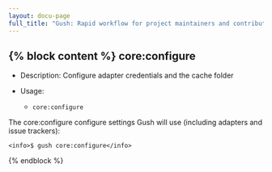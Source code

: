 ```yaml
---
layout: docu-page
full_title: "Gush: Rapid workflow for project maintainers and contributors"
---
```

{% block content %}
core:configure
--------------

* Description: Configure adapter credentials and the cache folder
* Usage:

  * `core:configure`

The <info>core:configure</info> configure settings Gush will use (including adapters and issue trackers):

    <info>$ gush core:configure</info>



{% endblock %}
